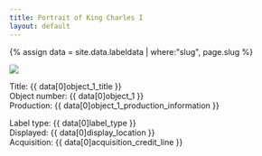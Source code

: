 ```yaml
---
title: Portrait of King Charles I
layout: default
---
```

{% assign data = site.data.labeldata | where:"slug", page.slug %}
<!-- {{ data }} -->
<img src="{{ data[0]object_1_cover_image }}" />
<p>
Title: {{ data[0]object_1_title }} <br />
Object number: {{ data[0]object_1 }}<br />
Production: {{ data[0]object_1_production_information }}<br />

Label type: {{ data[0]label_type }} <br />
Displayed: {{ data[0]display_location }}<br />
Acquisition: {{ data[0]acquisition_credit_line }}<br />
</p>
